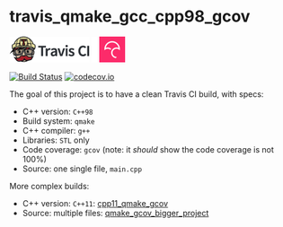 # travis_qmake_gcc_cpp98_gcov

[![Travis CI logo](TravisCI.png)](https://travis-ci.org)
![Whitespace](Whitespace.png)
[![Codecov logo](Codecov.png)](https://www.codecov.io)

[![Build Status](https://travis-ci.org/richelbilderbeek/travis_qmake_gcc_cpp98_gcov.svg?branch=master)](https://travis-ci.org/richelbilderbeek/travis_qmake_gcc_cpp98_gcov)
[![codecov.io](https://codecov.io/github/richelbilderbeek/travis_qmake_gcc_cpp98_gcov/coverage.svg?branch=master)](https://codecov.io/github/richelbilderbeek/travis_qmake_gcc_cpp98_gcov?branch=master)


The goal of this project is to have a clean Travis CI build, with specs:
 * C++ version: `C++98`
 * Build system: `qmake`
 * C++ compiler: `g++`
 * Libraries: `STL` only
 * Code coverage: `gcov` (note: it *should* show the code coverage is not 100%)
 * Source: one single file, `main.cpp`

More complex builds:
 * C++ version: `C++11`: [cpp11_qmake_gcov](https://www.github.com/richelbilderbeek/cpp11_qmake_gcov)
 * Source: multiple files: [qmake_gcov_bigger_project](https://www.github.com/richelbilderbeek/qmake_gcov_bigger_project)
